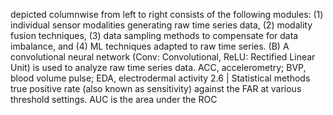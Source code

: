 depicted columnwise from left to right consists of the following modules: (1) individual sensor modalities generating raw time series data, (2)
modality fusion techniques, (3) data sampling methods to compensate for data imbalance, and (4) ML techniques adapted to raw time series. (B)
A convolutional neural network (Conv: Convolutional, ReLU: Rectified Linear Unit) is used to analyze raw time series data. ACC, accelerometry;
BVP, blood volume pulse; EDA, electrodermal activity
2.6 | Statistical methods true positive rate (also known as sensitivity) against the FAR
at various threshold settings. AUC is the area under the ROC
